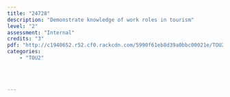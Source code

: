 ```yaml
---
title: "24728"
description: "Demonstrate knowledge of work roles in tourism"
level: "2"
assessment: "Internal"
credits: "3"
pdf: "http://c1940652.r52.cf0.rackcdn.com/5990f61eb8d39a0bbc00021e/TOU2-24728.pdf"
categories:
    - "TOU2"
    
    
    
    
---
```

